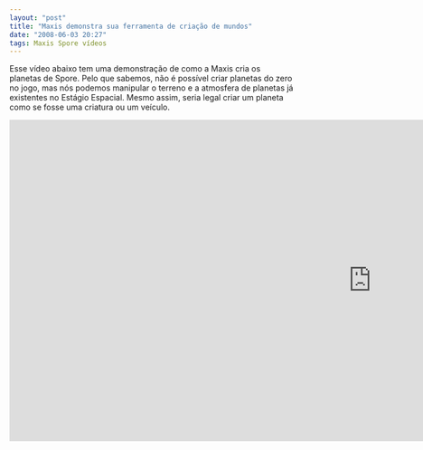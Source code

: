 ```yaml
---
layout: "post"
title: "Maxis demonstra sua ferramenta de criação de mundos"
date: "2008-06-03 20:27"
tags: Maxis Spore vídeos
---
```


Esse vídeo abaixo tem uma demonstração de como a Maxis cria os planetas de Spore. Pelo que sabemos, não é possível criar planetas do zero no jogo, mas nós podemos manipular o terreno e a atmosfera de planetas já existentes no Estágio Espacial. Mesmo assim, seria legal criar um planeta como se fosse uma criatura ou um veículo.

<iframe width="1280" height="568" src="https://www.youtube.com/embed/duzHn3n6ZUs" frameborder="0" allow="accelerometer; autoplay; encrypted-media; gyroscope; picture-in-picture" allowfullscreen></iframe>
